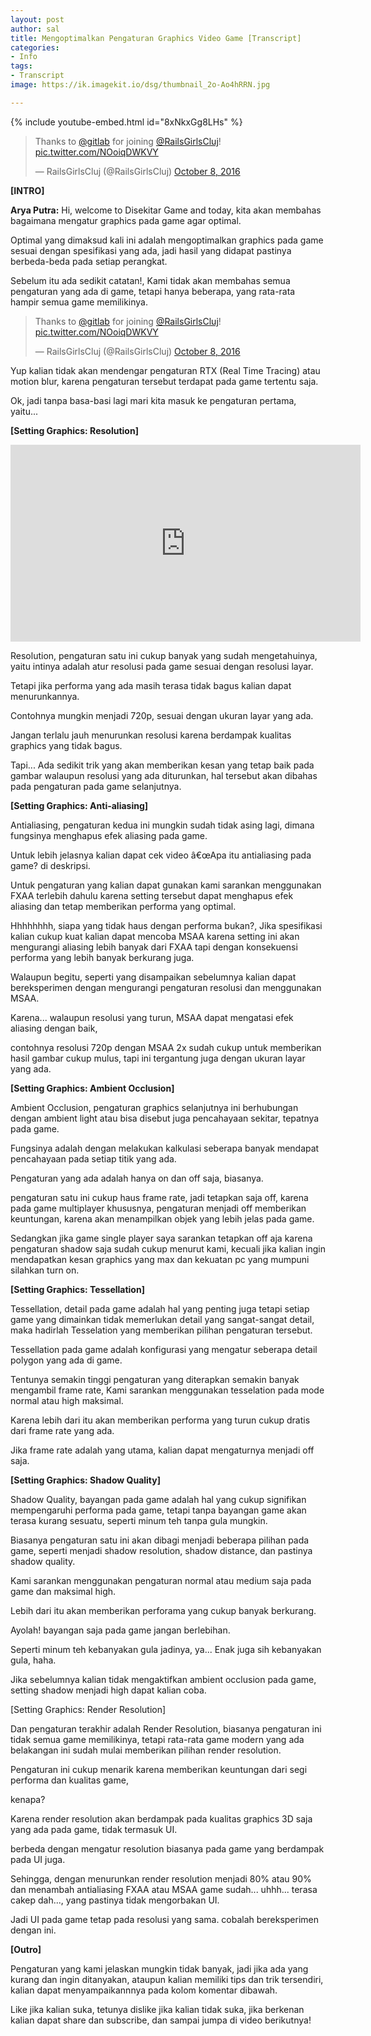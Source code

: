 ```yaml
---
layout: post
author: sal
title: Mengoptimalkan Pengaturan Graphics Video Game [Transcript]
categories:
- Info
tags:
- Transcript
image: https://ik.imagekit.io/dsg/thumbnail_2o-Ao4hRRN.jpg

---
```

{% include youtube-embed.html id="8xNkxGg8LHs" %}

<blockquote class="twitter-tweet" data-partner="tweetdeck"><p lang="en" dir="ltr">Thanks to <a href="https://twitter.com/gitlab">@gitlab</a> for joining <a href="https://twitter.com/RailsGirlsCluj">@RailsGirlsCluj</a>! <a href="https://t.co/NOoiqDWKVY">pic.twitter.com/NOoiqDWKVY</a></p>— RailsGirlsCluj (@RailsGirlsCluj) <a href="https://twitter.com/RailsGirlsCluj/status/784847271645028352">October 8, 2016</a></blockquote>
<script async src="//platform.twitter.com/widgets.js" charset="utf-8"></script>

**\[INTRO\]**

**Arya Putra:** Hi, welcome to Disekitar Game and today, kita akan membahas bagaimana mengatur graphics pada game agar optimal.

Optimal yang dimaksud kali ini adalah mengoptimalkan graphics pada game sesuai dengan spesifikasi yang ada, jadi hasil yang didapat pastinya berbeda-beda pada setiap perangkat.

Sebelum itu ada sedikit catatan!, Kami tidak akan membahas semua pengaturan yang ada di game, tetapi hanya beberapa, yang rata-rata hampir semua game memilikinya.

<blockquote class="twitter-tweet" data-partner="tweetdeck"><p lang="en" dir="ltr">Thanks to <a href="https://twitter.com/gitlab">@gitlab</a> for joining <a href="https://twitter.com/RailsGirlsCluj">@RailsGirlsCluj</a>! <a href="https://t.co/NOoiqDWKVY">pic.twitter.com/NOoiqDWKVY</a></p>— RailsGirlsCluj (@RailsGirlsCluj) <a href="https://twitter.com/RailsGirlsCluj/status/784847271645028352">October 8, 2016</a></blockquote> <script async src="//platform.twitter.com/widgets.js" charset="utf-8"></script>

Yup kalian tidak akan mendengar pengaturan RTX (Real Time Tracing) atau motion blur, karena pengaturan tersebut terdapat pada game tertentu saja.

Ok, jadi tanpa basa-basi lagi mari kita masuk ke pengaturan pertama, yaitu...

**\[Setting Graphics: Resolution\]**

<iframe width="560" height="315" src="https://www.youtube.com/embed/Ynu3TiQL7lc" frameborder="0" allow="accelerometer; autoplay; clipboard-write; encrypted-media; gyroscope; picture-in-picture" allowfullscreen></iframe>

Resolution, pengaturan satu ini cukup banyak yang sudah mengetahuinya, yaitu intinya adalah atur resolusi pada game sesuai dengan resolusi layar.

Tetapi jika performa yang ada masih terasa tidak bagus kalian dapat menurunkannya.

Contohnya mungkin menjadi 720p, sesuai dengan ukuran layar yang ada.

Jangan terlalu jauh menurunkan resolusi karena berdampak kualitas graphics yang tidak bagus.

Tapi... Ada sedikit trik yang akan memberikan kesan yang tetap baik pada gambar walaupun resolusi yang ada diturunkan, hal tersebut akan dibahas pada pengaturan pada game selanjutnya.

**\[Setting Graphics: Anti-aliasing\]**

Antialiasing, pengaturan kedua ini mungkin sudah tidak asing lagi, dimana fungsinya menghapus efek aliasing pada game.

Untuk lebih jelasnya kalian dapat cek video â€œApa itu antialiasing pada game? di deskripsi.

Untuk pengaturan yang kalian dapat gunakan kami sarankan menggunakan FXAA terlebih dahulu karena setting tersebut dapat menghapus efek aliasing dan tetap memberikan performa yang optimal.

Hhhhhhhh, siapa yang tidak haus dengan performa bukan?, Jika spesifikasi kalian cukup kuat kalian dapat mencoba MSAA karena setting ini akan mengurangi aliasing lebih banyak dari FXAA tapi dengan konsekuensi performa yang lebih banyak berkurang juga.

Walaupun begitu, seperti yang disampaikan sebelumnya kalian dapat bereksperimen dengan mengurangi pengaturan resolusi dan menggunakan MSAA.

Karena... walaupun resolusi yang turun, MSAA dapat mengatasi efek aliasing dengan baik,

contohnya resolusi 720p dengan MSAA 2x sudah cukup untuk memberikan hasil gambar cukup mulus, tapi ini tergantung juga dengan ukuran layar yang ada.

**\[Setting Graphics: Ambient Occlusion\]**

Ambient Occlusion, pengaturan graphics selanjutnya ini berhubungan dengan ambient light atau bisa disebut juga pencahayaan sekitar, tepatnya pada game.

Fungsinya adalah dengan melakukan kalkulasi seberapa banyak mendapat pencahayaan pada setiap titik yang ada.

Pengaturan yang ada adalah hanya on dan off saja, biasanya.

pengaturan satu ini cukup haus frame rate, jadi tetapkan saja off, karena pada game multiplayer khususnya, pengaturan menjadi off memberikan keuntungan, karena akan menampilkan objek yang lebih jelas pada game.

Sedangkan jika game single player saya sarankan tetapkan off aja karena pengaturan shadow saja sudah cukup menurut kami, kecuali jika kalian ingin mendapatkan kesan graphics yang max dan kekuatan pc yang mumpuni silahkan turn on.

**\[Setting Graphics: Tessellation\]**

Tessellation, detail pada game adalah hal yang penting juga tetapi setiap game yang dimainkan tidak memerlukan detail yang sangat-sangat detail, maka hadirlah Tesselation yang memberikan pilihan pengaturan tersebut.

Tessellation pada game adalah konfigurasi yang mengatur seberapa detail polygon yang ada di game.

Tentunya semakin tinggi pengaturan yang diterapkan semakin banyak mengambil frame rate, Kami sarankan menggunakan tesselation pada mode normal atau high maksimal.

Karena lebih dari itu akan memberikan performa yang turun cukup dratis dari frame rate yang ada.

Jika frame rate adalah yang utama, kalian dapat mengaturnya menjadi off saja.

**\[Setting Graphics: Shadow Quality\]**

Shadow Quality, bayangan pada game adalah hal yang cukup signifikan mempengaruhi performa pada game, tetapi tanpa bayangan game akan terasa kurang sesuatu, seperti minum teh tanpa gula mungkin.

Biasanya pengaturan satu ini akan dibagi menjadi beberapa pilihan pada game, seperti menjadi shadow resolution, shadow distance, dan pastinya shadow quality.

Kami sarankan menggunakan pengaturan normal atau medium saja pada game dan maksimal high.

Lebih dari itu akan memberikan perforama yang cukup banyak berkurang.

Ayolah! bayangan saja pada game jangan berlebihan.

Seperti minum teh kebanyakan gula jadinya, ya... Enak juga sih kebanyakan gula, haha.

Jika sebelumnya kalian tidak mengaktifkan ambient occlusion pada game, setting shadow menjadi high dapat kalian coba.

\[Setting Graphics: Render Resolution\]

Dan pengaturan terakhir adalah Render Resolution, biasanya pengaturan ini tidak semua game memilikinya, tetapi rata-rata game modern yang ada belakangan ini sudah mulai memberikan pilihan render resolution.

Pengaturan ini cukup menarik karena memberikan keuntungan dari segi performa dan kualitas game,

kenapa?

Karena render resolution akan berdampak pada kualitas graphics 3D saja yang ada pada game, tidak termasuk UI.

berbeda dengan mengatur resolution biasanya pada game yang berdampak pada UI juga.

Sehingga, dengan menurunkan render resolution menjadi 80% atau 90% dan menambah antialiasing FXAA atau MSAA game sudah... uhhh... terasa cakep dah..., yang pastinya tidak mengorbakan UI.

Jadi UI pada game tetap pada resolusi yang sama. cobalah bereksperimen dengan ini.

**\[Outro\]**

Pengaturan yang kami jelaskan mungkin tidak banyak, jadi jika ada yang kurang dan ingin ditanyakan, ataupun kalian memiliki tips dan trik tersendiri, kalian dapat menyampaikannnya pada kolom komentar dibawah.

Like jika kalian suka, tetunya dislike jika kalian tidak suka, jika berkenan kalian dapat share dan subscribe, dan sampai jumpa di video berikutnya!